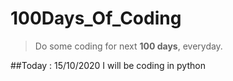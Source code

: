 # 100Days_Of_Coding
> Do some coding for next **100 days**, everyday.

##Today : 15/10/2020 I will be coding in python

